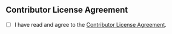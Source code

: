 ## Contributor License Agreement

- [ ] I have read and agree to the [Contributor License Agreement](CLA.md).
